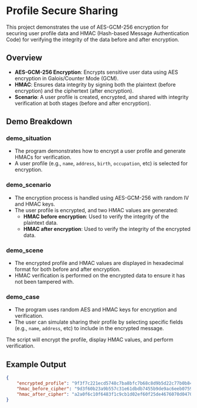 # Profile Secure Sharing
This project demonstrates the use of AES-GCM-256 encryption for securing user profile data and HMAC (Hash-based Message Authentication Code) for verifying the integrity of the data before and after encryption.

## Overview

- **AES-GCM-256 Encryption**: Encrypts sensitive user data using AES encryption in Galois/Counter Mode (GCM).
- **HMAC**: Ensures data integrity by signing both the plaintext (before encryption) and the ciphertext (after encryption).
- **Scenario**: A user profile is created, encrypted, and shared with integrity verification at both stages (before and after encryption).

## Demo Breakdown

### demo_situation

- The program demonstrates how to encrypt a user profile and generate HMACs for verification.
- A user profile (e.g., `name`, `address`, `birth`, `occupation`, etc) is selected for encryption.
  
### demo_scenario

- The encryption process is handled using AES-GCM-256 with random IV and HMAC keys.
- The user profile is encrypted, and two HMAC values are generated:
  - **HMAC before encryption**: Used to verify the integrity of the plaintext data.
  - **HMAC after encryption**: Used to verify the integrity of the encrypted data.
  
### demo_scene

- The encrypted profile and HMAC values are displayed in hexadecimal format for both before and after encryption.
- HMAC verification is performed on the encrypted data to ensure it has not been tampered with.
  
### demo_case

- The program uses random AES and HMAC keys for encryption and verification.
- The user can simulate sharing their profile by selecting specific fields (e.g., `name`, `address`, etc) to include in the encrypted message.
  
The script will encrypt the profile, display HMAC values, and perform verification.

## Example Output

```json
{
    "encrypted_profile": "9f3f7c221ecd5748c7ba8bfc7b68c8d9b5d22c77b0b8468398b070d39aab836c040f3bc3b3127fb103b5c3f0808d6232a2c9f440cbf45dbb24fc6b90b1409350f",
    "hmac_before_cipher": "9d3f60b23a9b557c31e61dbdb7455b9de9ac6eeb0759fc31e2c570f78f04bfc0",
    "hmac_after_cipher": "a2a0f6c10f6483f1c9cb1d02ef60f25de4676070d0470d730bf5cd97a5d564dd"
}
